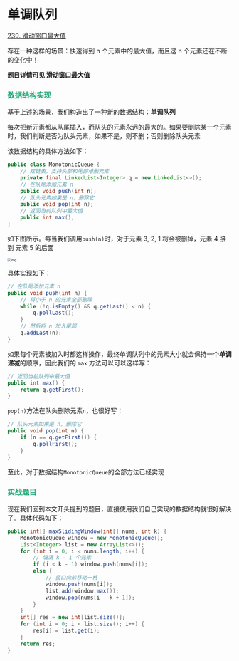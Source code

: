 # 单调队列

[239. 滑动窗口最大值](https://leetcode-cn.com/problems/sliding-window-maximum/)



存在一种这样的场景：快速得到 n 个元素中的最大值，而且这 n 个元素还在不断的变化中！

**题目详情可见 [滑动窗口最大值](https://leetcode-cn.com/problems/sliding-window-maximum/)**

### <font color=#1FA774>数据结构实现</font>

基于上述的场景，我们构造出了一种新的数据结构：**单调队列**

每次把新元素都从队尾插入，而队头的元素永远的最大的。如果要删除某一个元素时，我们判断是否为队头元素，如果不是，则不删；否则删除队头元素

该数据结构的具体方法如下：

```java
public class MonotonicQueue {
    // 双链表，支持头部和尾部增删元素
    private final LinkedList<Integer> q = new LinkedList<>();
    // 在队尾添加元素 n
    public void push(int n);
    // 队头元素如果是 n，删除它
    public void pop(int n);
    // 返回当前队列中最大值
    public int max();
}
```

如下图所示。每当我们调用`push(n)`时，对于元素 3, 2, 1 将会被删掉，元素 4 接到 元素 5 的后面

<img src="https://cdn.jsdelivr.net/gh/LFool/image-hosting@master/20220416/1917261650107846UPi05P3.png" alt="img" style="zoom:50%;" />

具体实现如下：

```java
// 在队尾添加元素 n
public void push(int n) {
    // 将小于 n 的元素全部删除
    while (!q.isEmpty() && q.getLast() < n) {
        q.pollLast();
    }
    // 然后将 n 加入尾部
    q.addLast(n);
}
```

如果每个元素被加入时都这样操作，最终单调队列中的元素大小就会保持一个**单调递减**的顺序，因此我们的 `max` 方法可以可以这样写：

```java
// 返回当前队列中最大值
public int max() {
    return q.getFirst();
}
```

`pop(n)`方法在队头删除元素`n`，也很好写：

```java
// 队头元素如果是 n，删除它
public void pop(int n) {
    if (n == q.getFirst()) {
        q.pollFirst();
    }
}
```

至此，对于数据结构`MonotonicQueue`的全部方法已经实现

### <font color=#1FA774>实战题目</font>

现在我们回到本文开头提到的题目，直接使用我们自己实现的数据结构就很好解决了。具体代码如下：

```java
public int[] maxSlidingWindow(int[] nums, int k) {
    MonotonicQueue window = new MonotonicQueue();
    List<Integer> list = new ArrayList<>();
    for (int i = 0; i < nums.length; i++) {
        // 填满 k - 1 个元素
        if (i < k - 1) window.push(nums[i]);
        else {
            // 窗口向前移动一格
            window.push(nums[i]);
            list.add(window.max());
            window.pop(nums[i - k + 1]);
        }
    }
    int[] res = new int[list.size()];
    for (int i = 0; i < list.size(); i++) {
        res[i] = list.get(i);
    }
    return res;
}
```